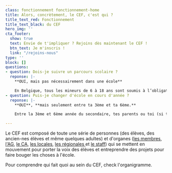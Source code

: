 ```yaml
---
class: fonctionnement fonctionnement-home
title: Alors, concrètement, le CEF, c'est qui ?
title_text_red: Fonctionnement
title_text_black: du CEF
hero_img: ''
cta_footer:
  show: true
  text: Envie de t'impliquer ? Rejoins dès maintenant le CEF !
  btn_text: Je m'inscris !
  link: "/rejoins-nous"
type: ''
block: []
questions:
- question: Dois-je suivre un parcours scolaire ?
  reponse: |-
    **OUI, mais pas nécessairement dans une école**

    En Belgique, tous les mineurs de 6 à 18 ans sont soumis à l’obligation scolaire et sont donc obligés de suivre un parcours scolaire.\[1\] Cependant, ne pas aller à l’école et satisfaire à l’obligation scolaire, c’est possible !
- question: Puis-je changer d'école en cours d'année ?
  reponse: |-
    **OUI**, **mais seulement entre ta 3ème et ta 6ème.**

    Entre la 3ème et 6ème année du secondaire, tes parents ou toi (si tu es majeur) peuvent faire les démarches pour changer d’école en cours d’année.

---
```

Le CEF est composé de toute une série de personnes (des élèves, des ancien-nes élèves et même quelques adultes) et d'organes ([les membres](/fonctionnement/membres/#content), [l'AG](/fonctionnement/assemblee-generale/#content), [le CA](/fonctionnement/conseil-d-administration/#content), [les locales](/fonctionnement/locales/#content), [les régionales ](/fonctionnement/regionales/#content)et [le staff](/fonctionnement/staff-du-cef/#content)) qui se mettent en mouvement pour porter la voix des élèves et entreprendre des projets pour faire bouger les choses à l'école.

Pour comprendre qui fait quoi au sein du CEF, check l'organigramme. 
